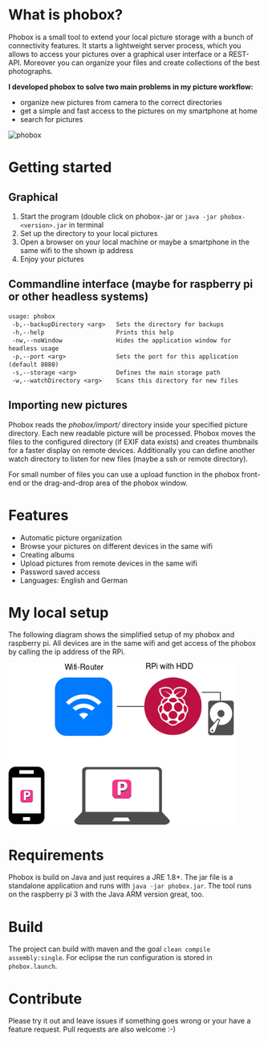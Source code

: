 # What is phobox?
Phobox is a small tool to extend your local picture storage with a bunch of connectivity features. 
It starts a lightweight server process, which you allows to access your pictures over a graphical user interface
or a REST-API. Moreover you can organize your files and create collections of the best photographs.

**I developed phobox to solve two main problems in my picture workflow:**
 - organize new pictures from camera to the correct directories
 - get a simple and fast access to the pictures on my smartphone at home
 - search for pictures

![phobox](https://github.com/Milchreis/phobox/raw/master/screenshots/phobox.gif)

# Getting started
## Graphical
1) Start the program (double click on phobox-<version>.jar or `java -jar phobox-<version>.jar` in terminal
2) Set up the directory to your local pictures
3) Open a browser on your local machine or maybe a smartphone in the same wifi to the shown ip address
4) Enjoy your pictures 

## Commandline interface (maybe for raspberry pi or other headless systems)
```
usage: phobox
 -b,--backupDirectory <arg>   Sets the directory for backups
 -h,--help                    Prints this help
 -nw,--noWindow               Hides the application window for headless usage
 -p,--port <arg>              Sets the port for this application (default 8080)
 -s,--storage <arg>           Defines the main storage path
 -w,--watchDirectory <arg>    Scans this directory for new files
```

## Importing new pictures
Phobox reads the _phobox/import/_ directory inside your specified picture directory. Each new readable picture will
be processed. Phobox moves the files to the configured directory (if EXIF data exists) and creates thumbnails for
a faster display on remote devices. Additionally you can define another watch directory to listen for new files (maybe a ssh or remote directory).  

For small number of files you can use a upload function in the phobox front-end or the drag-and-drop area of the phobox window.

# Features
 - Automatic picture organization
 - Browse your pictures on different devices in the same wifi
 - Creating albums
 - Upload pictures from remote devices in the same wifi
 - Password saved access
 - Languages: English and German

# My local setup
The following diagram shows the simplified setup of my phobox and raspberry pi. All devices are in the same wifi and get access of the
phobox by calling the ip address of the RPi.

![raspberry pi setup](https://github.com/Milchreis/phobox/raw/master/screenshots/RPi-setting.png)

# Requirements
Phobox is build on Java and just requires a JRE 1.8+. The jar file is a standalone application and runs with `java -jar phobox.jar`. 
The tool runs on the raspberry pi 3 with the Java ARM version great, too.

# Build
The project can build with maven and the goal `clean compile assembly:single`. For eclipse the run configuration is stored in `phobox.launch`.

# Contribute
Please try it out and leave issues if something goes wrong or your have a feature request. Pull requests are also welcome :-)
